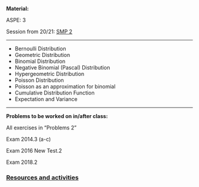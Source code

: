 <p><strong>Material:</strong></p>

<p>ASPE: 3</p>

<p>Session from 20/21: <a href="https://youtu.be/cXtY94_iETI" target="_blank">SMP 2</a></p>

<hr />
<ul>
	<li>Bernoulli Distribution</li>
	<li>Geometric Distribution</li>
	<li>Binomial Distribution</li>
	<li>Negative Binomial (Pascal) Distribution</li>
	<li>Hypergeometric Distribution</li>
	<li>Poisson Distribution</li>
	<li>Poisson as an approximation for binomial</li>
	<li>Cumulative Distribution Function</li>
	<li>Expectation and Variance</li>
</ul>

<hr />
<p><strong>Problems to be worked on in/after class:</strong></p>

<p>All exercises in “Problems 2”</p>

<p>Exam 2014.3&nbsp;(a-c)</p>

<p>Exam 2016 New Test.2</p>

<p>Exam 2018.2</p>

### [Resources and activities](https://viaucdk-my.sharepoint.com/:f:/g/personal/rib_viauc_dk/EthiTapbBz1JrNRDVKsHTnkB2LPmmbKwlY22zvyaCJMI9Q?e=qU5gKD)
